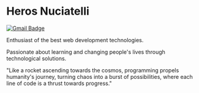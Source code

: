 # Heros Nuciatelli

[![Gmail Badge](https://img.shields.io/badge/herosnuciatelli%40gmail.com-maker?style=flat-square&logo=Gmail&logoColor=%23FFF&labelColor=%23059669&color=%23059669&link=mailto%3Aherosnuciatelli%40gmail.com)](mailto:herosnuciatelli@gmail.com)

Enthusiast of the best web development technologies.

Passionate about learning and changing people's lives through technological solutions.

"Like a rocket ascending towards the cosmos, programming propels humanity's journey, turning chaos into a burst of possibilities, where each line of code is a thrust towards progress."
















